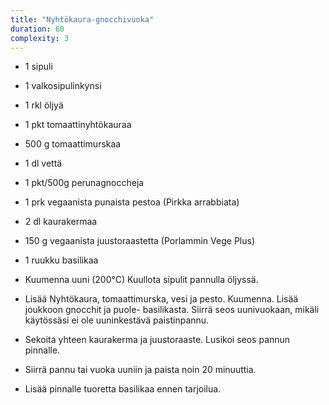 ```yaml
---
title: "Nyhtökaura-gnocchivuoka"
duration: 60
complexity: 3
---
```


- 1 sipuli
- 1 valkosipulinkynsi
- 1 rkl öljyä
- 1 pkt tomaattinyhtökauraa
- 500 g tomaattimurskaa
- 1 dl vettä
- 1 pkt/500g perunagnoccheja
- 1 prk vegaanista punaista pestoa (Pirkka arrabbiata)
- 2 dl kaurakermaa
- 150 g vegaanista juustoraastetta (Porlammin Vege Plus)
- 1 ruukku basilikaa

- Kuumenna uuni (200°C) Kuullota sipulit pannulla öljyssä.
- Lisää Nyhtökaura, tomaattimurska, vesi ja pesto. Kuumenna. Lisää joukkoon gnocchit ja puole- basilikasta. Siirrä seos uunivuokaan, mikäli käytössäsi ei ole uuninkestävä paistinpannu.
- Sekoita yhteen kaurakerma ja juustoraaste. Lusikoi seos pannun pinnalle.
- Siirrä pannu tai vuoka uuniin ja paista noin 20 minuuttia.
- Lisää pinnalle tuoretta basilikaa ennen tarjoilua.
